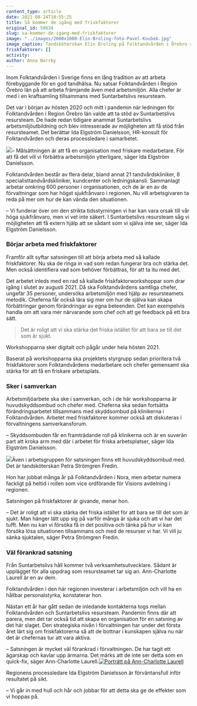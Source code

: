 ```yaml
---
content_type: article
date: 2021-08-24T10:55:25
title: Så kommer de igång med friskfaktorer
original_id: 58634
slug: sa-kommer-de-igang-med-friskfaktorer
image: "../images/2000x1000-Elin-Broling-foto-Pavel-Koubek.jpg"
image_caption: Tandsköterskan Elin Broling på Folktandvården i Örebro rengör en lampa i undersökningsrummet. Nu tar hennes arbetsgivare hjälp av Suntarbetslivs resursteam för att sänka sjukfrånvaron i organisationen. 
friskfaktorer: []
activity:
author: Anna Norrby
---
```


Inom Folktandvården i Sverige finns en lång tradition av att arbeta förebyggande för en god tandhälsa. Nu satsar Folktandvården i Region Örebro län på att arbeta främjande även med arbetsmiljön. Alla chefer är med i en kraftsamling tillsammans med Suntarbetslivs resursteam.

Det var i början av hösten 2020 och mitt i pandemin när ledningen för Folktandvården i Region Örebro län valde att ta stöd av Suntarbetslivs resursteam. De hade redan tidigare anammat Suntarbetslivs arbetsmiljöutbildning och blev intresserade av möjligheten att få stöd från resursteamet. Det berättar Ida Elgström Danielsson, HR-konsult för Folktandvården och deras processledare i samarbetet.

[![](https://www.suntarbetsliv.se/wp-content/uploads/2021/08/200x220-IdaElgstromDanielsson.jpg)](https://www.suntarbetsliv.se/wp-content/uploads/2021/08/200x220-IdaElgstromDanielsson.jpg)– Målsättningen är att få en organisation med friskare medarbetare. För att få det vill vi förbättra arbetsmiljön ytterligare, säger Ida Elgström Danielsson.

Folktandvården består av flera delar, bland annat 21 tandvårdskliniker, 8 specialisttandvårdskliniker, kundcenter och ledningskansli. Sammanlagt arbetar omkring 600 personer i organisationen, och de är en av de förvaltningar som har högst sjukfrånvaro i regionen. Nu vill arbetsgivaren ta reda på mer om hur de kan vända den situationen.

– Vi funderar över om den strikta tidsstyrningen vi har kan vara orsak till vår höga sjukfrånvaro, men vi vet inte säkert. I Suntarbetslivs resursteam såg vi möjligheten att få extern hjälp att se sådant som vi själva inte ser, säger Ida Elgström Danielsson.

### Börjar arbeta med friskfaktorer

Framför allt syftar satsningen till att börja arbeta med så kallade friskfaktorer. Nu ska de ringa in vad som redan fungerar bra och stärka det. Men också identifiera vad som behöver förbättras, för att ta itu med det.

Det arbetet inleds med en rad så kallade friskfaktorworkshoppar som drar igång i slutet av augusti 2021. Då ska Folktandvårdens samtliga chefer, ungefär 35 personer, undersöka arbetsmiljön med hjälp av resursteamets metodik. Cheferna får också lära sig mer om hur de själva kan skapa förbättringar genom förändringar av egna beteenden. Det kan exempelvis handla om att vara mer närvarande som chef och att ge feedback på ett bra sätt.

> Det är roligt att vi ska stärka det friska istället för att bara se till det som är sjukt.

Workshopparna sker digitalt och pågår under hela hösten 2021.

Baserat på workshopparna ska projektets styrgrupp sedan prioritera två friskfaktorer som Folktandvårdens medarbetare och chefer gemensamt ska stärka för att få en friskare arbetsplats.

### Sker i samverkan

Arbetsmiljöarbete ska ske i samverkan, och i de här workshopparna är huvudskyddsombud och chefer med. Cheferna ska sedan fortsätta förändringsarbetet tillsammans med skyddsombud på klinikerna i Folktandvården. Arbetet med friskfaktorer kommer också att diskuteras i förvaltningens samverkansforum.

– Skyddsombuden får en framträdande roll på klinikerna och är en suverän part att kroka arm med där i arbetet för friska arbetsplatser, säger Ida Elgström Danielsson.

[![](https://www.suntarbetsliv.se/wp-content/uploads/2021/08/200x220-petra-stromgren-fredin.jpg)](https://www.suntarbetsliv.se/wp-content/uploads/2021/08/200x220-petra-stromgren-fredin.jpg)Även i arbetsgruppen för satsningen finns ett huvudskyddsombud med. Det är tandsköterskan Petra Strömgren Fredin.

Hon har jobbat många år på Folktandvården i Nora, men arbetar numera fackligt på heltid i rollen som vice ordförande för Visions avdelning i regionen.

Satsningen på friskfaktorer är givande, menar hon.

– Det är roligt att vi ska stärka det friska istället för att bara se till det som är sjukt. Man hänger lätt upp sig på varför många är sjuka och att vi har det tufft. Men nu kan vi försöka få in det positiva och tänka på hur vi kan försöka lösa situationen tillsammans och med de resurser vi har. Vi vill ju sänka sjuktalen, säger Petra Strömgren Fredin.

### Väl förankrad satsning

Från Suntarbetslivs håll kommer två verksamhetsutvecklare. Sådant är upplägget för alla uppdrag som resursteamet tar sig an. Ann-Charlotte Laurell är en av dem.

Folktandvården i den här regionen investerar i arbetsmiljön och vill ha en hållbar personalstyrka, konstaterar hon.

Nästan ett år har gått sedan de inledande kontakterna togs mellan Folktandvården och Suntarbetslivs resursteam. Pandemin finns där att parera, men det tar också tid att skapa en organisation för en satsning av det här slaget. Den strategiska nivån i förvaltningen har under det första året lärt sig om friskfaktorerna så att de bottnar i kunskapen själva nu när det är chefernas tur att vara aktiva.

– Satsningen är mycket väl förankrad i förvaltningen. De har tagit ett ägarskap och kavlar upp ärmarna. Det märks att de inte ser detta som en quick-fix, säger Ann-Charlotte Laurell.[![Porträtt på Ann-Charlotte Laurell](https://www.suntarbetsliv.se/wp-content/uploads/2021/05/Ann-Charlotte_Laurell_20181017-Suntarbetsliv-_5528_ljusa-1_Red_200x220.jpg)](https://www.suntarbetsliv.se/wp-content/uploads/2021/05/Ann-Charlotte_Laurell_20181017-Suntarbetsliv-_5528_ljusa-1_Red_200x220.jpg)

Regionens processledare Ida Elgström Danielsson är förväntansfull inför resultatet på sikt.

– Vi går in med hull och hår och jobbar för att detta ska ge de effekter som vi hoppas på.

